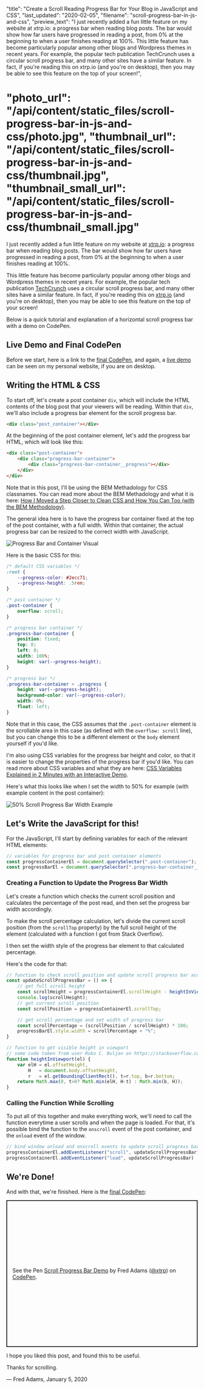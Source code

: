 "title": "Create a Scroll Reading Progress Bar for Your Blog in JavaScript and CSS",
"last_updated": "2020-02-05",
"filename": "scroll-progress-bar-in-js-and-css",
"preview_text": "I just recently added a fun little feature on my website at xtrp.io: a progress bar when reading blog posts. The bar would show how far users have progressed in reading a post, from 0% at the beginning to when a user finishes reading at 100%. This little feature has become particularly popular among other blogs and Wordpress themes in recent years. For example, the popular tech publication TechCrunch uses a circular scroll progress bar, and many other sites have a similar feature. In fact, if you're reading this on xtrp.io (and you're on desktop), then you may be able to see this feature on the top of your screen!",

"photo_url": "/api/content/static_files/scroll-progress-bar-in-js-and-css/photo.jpg",
"thumbnail_url": "/api/content/static_files/scroll-progress-bar-in-js-and-css/thumbnail.jpg",
"thumbnail_small_url": "/api/content/static_files/scroll-progress-bar-in-js-and-css/thumbnail_small.jpg"
===

I just recently added a fun little feature on my website at [xtrp.io](https://xtrp.io/): a progress bar when reading blog posts. The bar would show how far users have progressed in reading a post, from 0% at the beginning to when a user finishes reading at 100%.

This little feature has become particularly popular among other blogs and Wordpress themes in recent years. For example, the popular tech publication [TechCrunch](https://techcrunch.com/) uses a circular scroll progress bar, and many other sites have a similar feature. In fact, if you're reading this on [xtrp.io](https://xtrp.io/) (and you're on desktop), then you may be able to see this feature on the top of your screen!

Below is a quick tutorial and explanation of a horizontal scroll progress bar with a demo on CodePen.

## Live Demo and Final CodePen

Before we start, here is a link to the [final CodePen](https://codepen.io/xtrp/pen/mdyYRQz), and again, a [live demo](https://xtrp.io/blog/2020/01/29/scroll-progress-bar-blog/) can be seen on my personal website, if you are on desktop.

## Writing the HTML &amp; CSS

To start off, let's create a post container `div`, which will include the HTML contents of the blog post that your viewers will be reading. Within that `div`, we'll also include a progress bar element for the scroll progress bar.

```html
<div class="post_container"></div>
```

At the beginning of the post container element, let's add the progress bar HTML, which will look like this:

```html
<div class="post-container">
	<div class="progress-bar-container">
		<div class="progress-bar-container__progress"></div>
	</div>
</div>
```

Note that in this post, I'll be using the BEM Methadology for CSS classnames. You can read more about the BEM Methadology and what it is here: [How I Moved a Step Closer to Clean CSS and How You Can Too (with the BEM Methodology)](https://xtrp.io/blog/2019/12/04/bem-methodology-tutorial/).

The general idea here is to have the progress bar container fixed at the top of the post container, with a full width. Within that container, the actual progress bar can be resized to the correct width with JavaScript.

![Progress Bar and Container Visual](/api/content/static_files/scroll-progress-bar-in-js-and-css/progressbar_boxmodel_visual.jpg)

Here is the basic CSS for this:

```css
/* default CSS variables */
:root {
	--progress-color: #2ecc71;
	--progress-height: .5rem;
}

/* post container */
.post-container {
	overflow: scroll;
}

/* progress bar container */
.progress-bar-container {
	position: fixed;
	top: 0;
	left: 0;
	width: 100%;
	height: var(--progress-height);
}

/* progress bar */
.progress-bar-container > .progress {
	height: var(--progress-height);
	background-color: var(--progress-color);
	width: 0%;
	float: left;
}
```

Note that in this case, the CSS assumes that the `.post-container` element is the scrollable area in this case (as defined with the `overflow: scroll` line), but you can change this to be a different element or the `body` element yourself if you'd like. 

I'm also using CSS variables for the progress bar height and color, so that it is easier to change the properties of the progress bar if you'd like. You can read more about CSS variables and what they are here: [CSS Variables Explained in 2 Minutes with an Interactive Demo](https://xtrp.io/blog/2020/01/27/css-variables-explained-with-demo/).

Here's what this looks like when I set the width to 50% for example (with example content in the post container):

![50% Scroll Progress Bar Width Example](/api/content/static_files/scroll-progress-bar-in-js-and-css/progressbar_width_example.jpg)

## Let's Write the JavaScript for this!

For the JavaScript, I'll start by defining variables for each of the relevant HTML elements:

```javascript
// variables for progress bar and post container elements
const progressContainerEl = document.querySelector(".post-container");
const progressBarEl = document.querySelector(".progress-bar-container__progress");
```

### Creating a Function to Update the Progress Bar Width

Let's create a function which checks the current scroll position and calculates the percentage of the post read, and then set the progress bar width accordingly.

To make the scroll percentage calculation, let's divide the current scroll position (from the `scrollTop` property) by the full scroll height of the element (calculated with a function I got from Stack Overflow).

I then set the width style of the progress bar element to that calculated percentage.

Here's the code for that:

```javascript
// function to check scroll position and update scroll progress bar accordingly
const updateScrollProgressBar = () => {
	// get full scroll height
	const scrollHeight = progressContainerEl.scrollHeight - heightInViewport(progressContainerEl);
	console.log(scrollHeight);
	// get current scroll position
	const scrollPosition = progressContainerEl.scrollTop;

	// get scroll percentage and set width of progress bar
	const scrollPercentage = (scrollPosition / scrollHeight) * 100;
	progressBarEl.style.width = scrollPercentage + "%";
}

// function to get visible height in viewport
// some code taken from user Roko C. Buljan on https://stackoverflow.com/questions/24768795/get-the-visible-height-of-a-div-with-jquery
function heightInViewport(el) {
    var elH = el.offsetHeight,
        H   = document.body.offsetHeight,
        r   = el.getBoundingClientRect(), t=r.top, b=r.bottom;
    return Math.max(0, t>0? Math.min(elH, H-t) : Math.min(b, H));
}
```

### Calling the Function While Scrolling

To put all of this together and make everything work, we'll need to call the function everytime a user scrolls and when the page is loaded. For that, it's possible bind the function to the `onscroll` event of the post container, and the `onload` event of the window.

```javascript
// bind window onload and onscroll events to update scroll progress bar width
progressContainerEl.addEventListener("scroll", updateScrollProgressBar)
progressContainerEl.addEventListener("load", updateScrollProgressBar)
```

## We're Done!

And with that, we're finished. Here is the [final CodePen](https://codepen.io/xtrp/pen/mdyYRQz):

<p class="codepen" data-height="386" data-theme-id="default" data-default-tab="result" data-user="xtrp" data-slug-hash="mdyYRQz" style="height: 386px; box-sizing: border-box; display: flex; align-items: center; justify-content: center; border: 2px solid; margin: 1em 0; padding: 1em;" data-pen-title="Scroll Progress Bar Demo">
  <span>See the Pen <a href="https://codepen.io/xtrp/pen/mdyYRQz">
  Scroll Progress Bar Demo</a> by Fred Adams (<a href="https://codepen.io/xtrp">@xtrp</a>)
  on <a href="https://codepen.io">CodePen</a>.</span>
</p>
<script async src="https://static.codepen.io/assets/embed/ei.js"></script>

I hope you liked this post, and found this to be useful.

Thanks for scrolling.

&mdash; Fred Adams, January 5, 2020